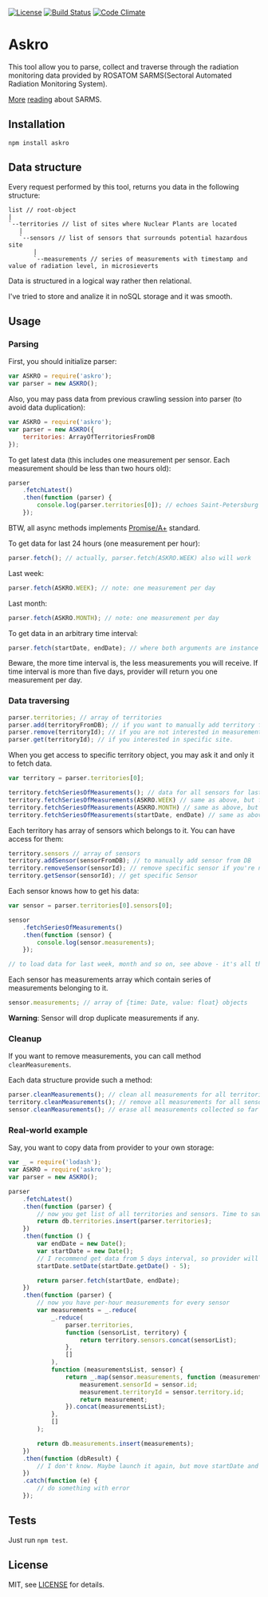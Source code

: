 [![License][license-image]][license-url]
[![Build Status][travis-image]][travis-url]
[![Code Climate][codeclimate-image]][codeclimate-url]

# Askro

This tool allow you to parse, collect and traverse through the radiation monitoring data provided by ROSATOM SARMS(Sectoral Automated Radiation Monitoring System).

[More][sarms-description-link] [reading][rosatom-safety-report-link] about SARMS.

## Installation

```shell
npm install askro
```

## Data structure

Every request performed by this tool, returns you data in the following structure:

    list // root-object
    |
    `--territories // list of sites where Nuclear Plants are located
       |
       `--sensors // list of sensors that surrounds potential hazardous site
           |
           `--measurements // series of measurements with timestamp and value of radiation level, in microsieverts

Data is structured in a logical way rather then relational.

I've tried to store and analize it in noSQL storage and it was smooth.

## Usage

### Parsing

First, you should initialize parser:

```javascript
var ASKRO = require('askro');
var parser = new ASKRO();
```

Also, you may pass data from previous crawling session into parser (to avoid data duplication):

```javascript
var ASKRO = require('askro');
var parser = new ASKRO({
    territories: ArrayOfTerritoriesFromDB
});
```

To get latest data (this includes one measurement per sensor. Each measurement should be less than two hours old):

```javascript
parser
    .fetchLatest()
    .then(function (parser) {
        console.log(parser.territories[0]); // echoes Saint-Petersburg related data
    });
```

BTW, all async methods implements [Promise/A+][promise-a-plus-link] standard.

To get data for last 24 hours (one measurement per hour):

```javascript
parser.fetch(); // actually, parser.fetch(ASKRO.WEEK) also will work
```

Last week:

```javascript
parser.fetch(ASKRO.WEEK); // note: one measurement per day
```

Last month:

```javascript
parser.fetch(ASKRO.MONTH); // note: one measurement per day
```

To get data in an arbitrary time interval:

```javascript
parser.fetch(startDate, endDate); // where both arguments are instance of global Date object
```

Beware, the more time interval is, the less measurements you will receive. If time interval is more than five days,
provider will return you one measurement per day.

### Data traversing

```javascript
parser.territories; // array of territories
parser.add(territoryFromDB); // if you want to manually add territory from DB
parser.remove(territoryId); // if you are not interested in measurement for specific site
parser.get(territoryId); // if you interested in specific site.
```

When you get access to specific territory object, you may ask it and only it to fetch data.

```javascript
var territory = parser.territories[0];

territory.fetchSeriesOfMeasurements(); // data for all sensors for last 24 hours
territory.fetchSeriesOfMeasurements(ASKRO.WEEK) // same as above, but for last week (one measurement per day)
territory.fetchSeriesOfMeasurements(ASKRO.MONTH) // same as above, but for last month (one measurement per day)
territory.fetchSeriesOfMeasurements(startDate, endDate) // same as above, but for arbitrary time interval
```

Each territory has array of sensors which belongs to it. You can have access for them:

```javascript
territory.sensors // array of sensors
territory.addSensor(sensorFromDB); // to manually add sensor from DB
territory.removeSensor(sensorId); // remove specific sensor if you're not interested in it's measurements
territory.getSensor(sensorId); // get specific Sensor
```

Each sensor knows how to get his data:

```javascript
var sensor = parser.territories[0].sensors[0];

sensor
    .fetchSeriesOfMeasurements()
    .then(function (sensor) {
        console.log(sensor.measurements);
    });

// to load data for last week, month and so on, see above - it's all the same
```

Each sensor has measurements array which contain series of measurements belonging to it.

```javascript
sensor.measurements; // array of {time: Date, value: float} objects
```

**Warning**: Sensor will drop duplicate measurements if any.

### Cleanup

If you want to remove measurements, you can call method ```cleanMeasurements```.

Each data structure provide such a method:

```javascript
parser.cleanMeasurements(); // clean all measurements for all territories and all sensors
territory.cleanMeasurements(); // remove all measurements for all sensors
sensor.cleanMeasurements(); // erase all measurements collected so far
```

### Real-world example

Say, you want to copy data from provider to your own storage:

```javascript
var _ = require('lodash');
var ASKRO = require('askro');
var parser = new ASKRO();

parser
    .fetchLatest()
    .then(function (parser) {
        // now you get list of all territories and sensors. Time to save them into DB
        return db.territories.insert(parser.territories);
    })
    .then(function () {
        var endDate = new Date();
        var startDate = new Date();
        // I recommend get data from 5 days interval, so provider will return per-hour measurements
        startDate.setDate(startDate.getDate() - 5);

        return parser.fetch(startDate, endDate);
    })
    .then(function (parser) {
        // now you have per-hour measurements for every sensor
        var measurements = _.reduce(
            _.reduce(
                parser.territories,
                function (sensorList, territory) {
                    return territory.sensors.concat(sensorList);
                },
                []
            ),
            function (measurementsList, sensor) {
                return _.map(sensor.measurements, function (measurement) {
                    measurement.sensorId = sensor.id;
                    measurement.territoryId = sensor.territory.id;
                    return measurement;
                }).concat(measurementsList);
            },
            []
        );

        return db.measurements.insert(measurements);
    })
    .then(function (dbResult) {
        // I don't know. Maybe launch it again, but move startDate and endDate into past?
    })
    .catch(function (e) {
        // do something with error
    });
```

## Tests

Just run ```npm test```.


## License

MIT, see [LICENSE][license-url] for details.

[codeclimate-url]: https://codeclimate.com/github/aulizko/askro
[codeclimate-image]: https://codeclimate.com/github/aulizko/askro/badges/gpa.svg
[travis-url]: https://travis-ci.org/aulizko/askro
[travis-image]: https://travis-ci.org/aulizko/askro.svg?branch=master
[license-image]: http://img.shields.io/npm/l/askro.svg
[license-url]: LICENSE
[sarms-description-link]: http://en.www.skc.ru/control/askro
[rosatom-safety-report-link]: http://ar2013.rosatom.ru/267
[promise-a-plus-link]: https://promisesaplus.com
